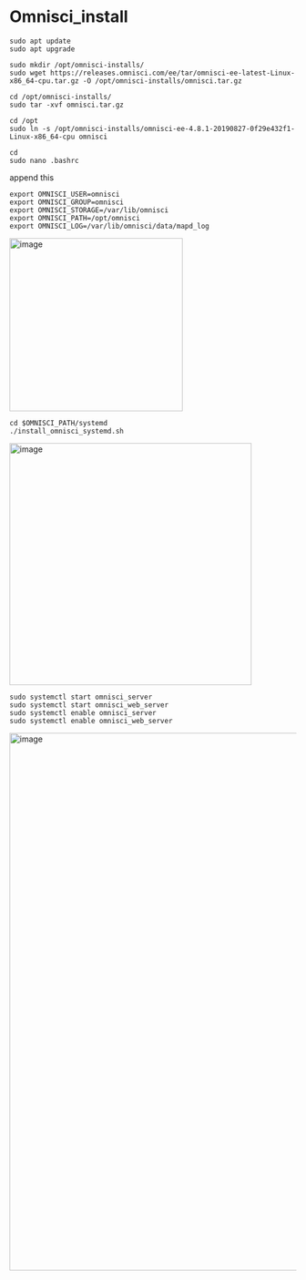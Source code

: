# Omnisci_install

```
sudo apt update
sudo apt upgrade
```

```
sudo mkdir /opt/omnisci-installs/
sudo wget https://releases.omnisci.com/ee/tar/omnisci-ee-latest-Linux-x86_64-cpu.tar.gz -O /opt/omnisci-installs/omnisci.tar.gz
```

```
cd /opt/omnisci-installs/
sudo tar -xvf omnisci.tar.gz
```

```
cd /opt
sudo ln -s /opt/omnisci-installs/omnisci-ee-4.8.1-20190827-0f29e432f1-Linux-x86_64-cpu omnisci
```

```
cd
sudo nano .bashrc
```
append this
```
export OMNISCI_USER=omnisci
export OMNISCI_GROUP=omnisci
export OMNISCI_STORAGE=/var/lib/omnisci
export OMNISCI_PATH=/opt/omnisci
export OMNISCI_LOG=/var/lib/omnisci/data/mapd_log
```

<img width="304" alt="image" src="https://user-images.githubusercontent.com/77326619/193449208-5eca22a2-7b3f-4f5b-a832-bc3ab777b12a.png">

```
cd $OMNISCI_PATH/systemd
./install_omnisci_systemd.sh
```
<img width="425" alt="image" src="https://user-images.githubusercontent.com/77326619/193449248-6720d1b5-4ff3-4ff7-809c-6dd6d3e357a3.png">

```
sudo systemctl start omnisci_server
sudo systemctl start omnisci_web_server
sudo systemctl enable omnisci_server
sudo systemctl enable omnisci_web_server
```

<img width="944" alt="image" src="https://user-images.githubusercontent.com/77326619/193449287-e6324030-6455-4bc1-8989-b5e77e582a56.png">
